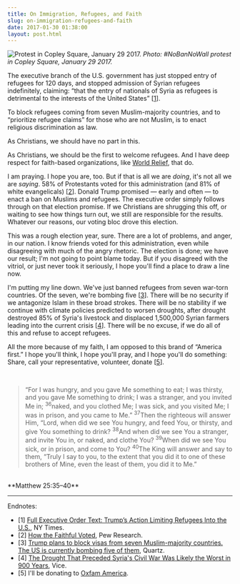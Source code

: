```yaml
---
title: On Immigration, Refugees, and Faith
slug: on-immigration-refugees-and-faith
date: 2017-01-30 01:38:00
layout: post.html
---
```


![Protest in Copley Square, January 29 2017.](/content/images/2017/01/IMG_4913.JPG)
*Photo: #NoBanNoWall protest in Copley Square, January 29 2017.*

The executive branch of the U.S. government has just stopped entry of refugees for 120 days, and stopped admission of Syrian refugees indefinitely, claiming: “that the entry of nationals of Syria as refugees is detrimental to the interests of the United States” [<a href="#citations">1</a>].

To block refugees coming from seven Muslim-majority countries, and to “prioritize refugee claims” for those who are not Muslim, is to enact religious discrimination as law.

As Christians, we should have no part in this.

As Christians, we should be the first to welcome refugees. And I have deep respect for faith-based organizations, like [World Relief](https://www.worldrelief.org/), that do.

I am praying. I hope you are, too. But if that is all we are _doing_, it's not all we are _saying_. 58% of Protestants voted for this administration (and 81% of white evangelicals) [<a href="#citations">2</a>]. Donald Trump promised — early and often — to enact a ban on Muslims and refugees. The executive order simply follows through on that election promise. If we Christians are shrugging this off, or waiting to see how things turn out, we still are responsible for the results. Whatever our reasons, our voting bloc drove this election.

This was a rough election year, sure. There are a lot of problems, and anger, in our nation. I know friends voted for this administration, even while disagreeing with much of the angry rhetoric. The election is done; we have our result; I'm not going to point blame today. But if you disagreed with the vitriol, or just never took it seriously, I hope you'll find a place to draw a line now.

I'm putting my line down. We've just banned refugees from seven war-torn countries. Of the seven, we're bombing five [<a href="#citations">3</a>]. There will be no security if we antagonize Islam in these broad strokes. There will be no stability if we continue with climate policies predicted to worsen droughts, after drought destroyed 85% of Syria's livestock and displaced 1,500,000 Syrian farmers leading into the current crisis [<a href="#citations">4</a>]. There will be no excuse, if we do all of this and refuse to accept refugees.

All the more because of my faith, I am opposed to this brand of “America first.” I hope you'll think, I hope you'll pray, and I hope you'll do something: Share, call your representative, volunteer, donate [<a href="#citations">5</a>].

<br/>

> “For I was hungry, and you gave Me something to eat; I was thirsty, and you gave Me something to drink; I was a stranger, and you invited Me in; <sup>36</sup>naked, and you clothed Me; I was sick, and you visited Me; I was in prison, and you came to Me.” <sup>37</sup>Then the righteous will answer Him, “Lord, when did we see You hungry, and feed You, or thirsty, and give You something to drink? <sup>38</sup>And when did we see You a stranger, and invite You in, or naked, and clothe You? <sup>39</sup>When did we see You sick, or in prison, and come to You? <sup>40</sup>The King will answer and say to them, “Truly I say to you, to the extent that you did it to one of these brothers of Mine, even the least of them, you did it to Me.”
<br/>
**Matthew 25:35–40**

***

<span id="citations">Endnotes</span>:

- [1] [Full Executive Order Text: Trump’s Action Limiting Refugees Into the U.S.](https://www.nytimes.com/2017/01/27/us/politics/refugee-muslim-executive-order-trump.html), NY Times.
- [2] [How the Faithful Voted](http://www.pewresearch.org/fact-tank/2016/11/09/how-the-faithful-voted-a-preliminary-2016-analysis/), Pew Research.
- [3] [Trump plans to block visas from seven Muslim-majority countries. The US is currently bombing five of them](https://qz.com/895516/which-countries-is-the-us-currently-bombing/), Quartz.
- [4] [The Drought That Preceded Syria's Civil War Was Likely the Worst in 900 Years](https://news.vice.com/article/the-drought-that-preceded-syrias-civil-war-was-likely-the-worst-in-900-years), Vice.
- [5] I'll be donating to [Oxfam America](https://www.oxfamamerica.org/).

